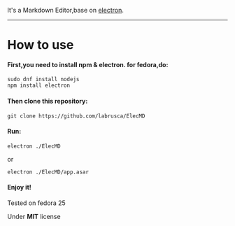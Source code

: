 It's a Markdown Editor,base on [electron](https://github.com/electron/electron).
****************************
# How to use

#### First,you need to install npm & electron.  for fedora,do:

```
sudo dnf install nodejs
npm install electron
```

#### Then clone this repository:

```
git clone https://github.com/labrusca/ElecMD
```

#### Run:

```
electron ./ElecMD
```
or
```
electron ./ElecMD/app.asar
```
#### Enjoy it!

Tested on fedora 25

Under **MIT** license
